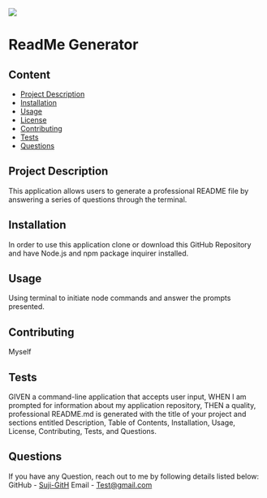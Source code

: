 [<img src = "https://img.shields.io/badge/license-MIT-yellow">](https://opensource.org/licenses/MIT)

# ReadMe Generator

## Content
- [Project Description](#Project-Description)
- [Installation](#Installation)
- [Usage](#Usage)
- [License](#License)
- [Contributing](#Contributing)
- [Tests](#Tests)
- [Questions](#Questions)

## Project Description
This application allows users to generate a professional README file by answering a series of questions through the terminal.

## Installation
In order to use this application clone or download this GitHub Repository and have Node.js and npm package inquirer installed.

## Usage
Using terminal to initiate node commands and answer the prompts presented.

## Contributing
Myself

## Tests
GIVEN a command-line application that accepts user input, WHEN I am prompted for information about my application repository, THEN a quality, professional README.md is generated with the title of your project and sections entitled Description, Table of Contents, Installation, Usage, License, Contributing, Tests, and Questions.

## Questions
If you have any Question, reach out to me by following details listed below:
GitHub - [Suji-GitH](https://github.com/Suji-GitH)
Email - Test@gmail.com
